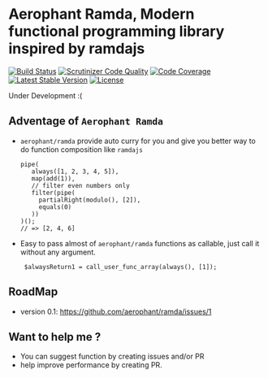 # Aerophant Ramda, Modern functional programming library inspired by ramdajs

[![Build Status](https://travis-ci.org/aerophant/ramda.svg?branch=master)](https://travis-ci.org/aerophant/ramda) 
[![Scrutinizer Code Quality](https://scrutinizer-ci.com/g/aerophant/ramda/badges/quality-score.png?b=master)](https://scrutinizer-ci.com/g/aerophant/ramda/?branch=master) 
[![Code Coverage](https://scrutinizer-ci.com/g/aerophant/ramda/badges/coverage.png?b=master)](https://scrutinizer-ci.com/g/aerophant/ramda/?branch=master) 
[![Latest Stable Version](https://poser.pugx.org/aerophant/ramda/v/stable)](https://packagist.org/packages/aerophant/ramda) 
[![License](https://poser.pugx.org/aerophant/ramda/license)](https://packagist.org/packages/aerophant/ramda)

Under Development :(

## Adventage of `Aerophant Ramda`
- `aerophant/ramda` provide auto curry for you and give you better way to do function composition like `ramdajs`

      pipe(
         always([1, 2, 3, 4, 5]),
         map(add(1)),
         // filter even numbers only
         filter(pipe(
           partialRight(modulo(), [2]),
           equals(0)
         ))
      )();
      // => [2, 4, 6]
      
- Easy to pass almost of `aerophant/ramda` functions as callable, just call it without any argument.

       $alwaysReturn1 = call_user_func_array(always(), [1]);
      
## RoadMap
- version 0.1: https://github.com/aerophant/ramda/issues/1
    
## Want to help me ?
- You can suggest function by creating issues and/or PR
- help improve performance by creating PR.
